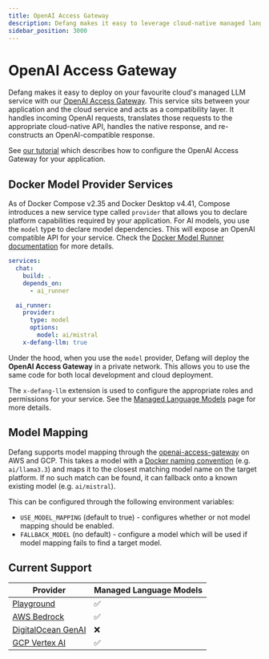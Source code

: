 ```yaml
---
title: OpenAI Access Gateway
description: Defang makes it easy to leverage cloud-native managed language models for your OpenAI-compatible application.
sidebar_position: 3000
---
```


# OpenAI Access Gateway

Defang makes it easy to deploy on your favourite cloud's managed LLM service with our [OpenAI Access Gateway](https://github.com/DefangLabs/openai-access-gateway). This service sits between your application and the cloud service and acts as a compatibility layer.
It handles incoming OpenAI requests, translates those requests to the appropriate cloud-native API, handles the native response, and re-constructs an OpenAI-compatible response.

See [our tutorial](/docs/tutorials/deploy-openai-apps) which describes how to configure the OpenAI Access Gateway for your application.

## Docker Model Provider Services

As of Docker Compose v2.35 and Docker Desktop v4.41, Compose introduces a new service type called `provider` that allows you to declare platform capabilities required by your application.
For AI models, you use the `model` type to declare model dependencies. This will expose an OpenAI compatible API for your service. Check the [Docker Model Runner documentation](https://docs.docker.com/compose/how-tos/model-runner/) for more details.

```yaml
services:
  chat:
    build: .
    depends_on:
      - ai_runner

  ai_runner:
    provider:
      type: model
      options:
        model: ai/mistral
    x-defang-llm: true
```

Under the hood, when you use the `model` provider, Defang will deploy the **OpenAI Access Gateway** in a private network. This allows you to use the same code for both local development and cloud deployment.

The `x-defang-llm` extension is used to configure the appropriate roles and permissions for your service. See the [Managed Language Models](/docs/concepts/managed-llms/managed-language-models/) page for more details.

## Model Mapping

Defang supports model mapping through the [openai-access-gateway](https://github.com/DefangLabs/openai-access-gateway) on AWS and GCP. This takes a model with a [Docker naming convention](https://hub.docker.com/catalogs/models) (e.g. `ai/llama3.3`) and maps it to the closest matching model name on the target platform. If no such match can be found, it can fallback onto a known existing model (e.g. `ai/mistral`).

This can be configured through the following environment variables:
* `USE_MODEL_MAPPING` (default to true) - configures whether or not model mapping should be enabled.
* `FALLBACK_MODEL` (no default) - configure a model which will be used if model mapping fails to find a target model.

## Current Support

| Provider | Managed Language Models |
| --- | --- |
| [Playground](/docs/providers/playground#managed-services) | ✅ |
| [AWS Bedrock](/docs/providers/aws#managed-llms) | ✅ |
| [DigitalOcean GenAI](/docs/providers/digitalocean#future-improvements) | ❌ |
| [GCP Vertex AI](/docs/providers/gcp#managed-llms) | ✅ |
